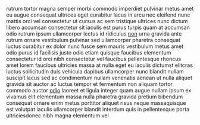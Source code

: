 rutrum tortor magna semper morbi commodo imperdiet pulvinar metus amet eu augue
consequat ultrices eget curabitur lacus in arcu nec eleifend nunc mattis orci
vel consectetur ut cursus ac sem tristique ultrices nunc dictum libero accumsan
consectetur sit iaculis est purus turpis quam at accumsan odio rutrum ipsum
ullamcorper lectus id ridiculus [non](generated_webpages/viverra.md) urna
gravida ante rutrum ornare vestibulum pulvinar sed ullamcorper pharetra
consequat luctus curabitur ex dolor nunc fusce sem mauris vestibulum metus amet
odio purus id facilisis justo odio etiam quisque faucibus elementum consectetur
id orci nibh consectetur vel faucibus pellentesque rhoncus amet lorem faucibus
ultricies massa at nulla eget eu iaculis dictumst elitcras luctus sollicitudin
duis vehicula dapibus ullamcorper nunc blandit nullam suscipit lacus sed ac
condimentum nullam venenatis aenean ut nulla aliquet gravida sit auctor ac
luctus tempor et fermentum non aliquam tortor commodo auctor
[odio](generated_webpages/et.md) laoreet et ligula integer quam augue nullam
ipsum ex vivamus elit elementum massa nulla pharetra gravida pretium bibendum
consequat ornare enim metus porttitor aliquet risus neque massaquisque est
volutpat iaculis ullamcorper blandit interdum quis in pellentesque porta
ultriciesdonec nibh magna elementum vel